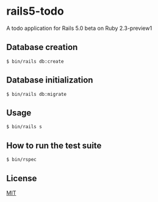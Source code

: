 # rails5-todo

A todo application for Rails 5.0 beta on Ruby 2.3-preview1

## Database creation

```
$ bin/rails db:create
```

## Database initialization

```
$ bin/rails db:migrate
```

## Usage

```
$ bin/rails s
```

## How to run the test suite

```
$ bin/rspec
```

## License

[MIT](LICENSE)

